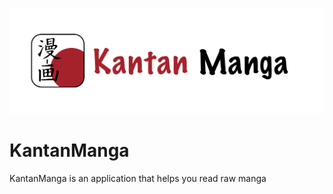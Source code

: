 ![kantan manga logo](/img/repo-header.png)

# KantanManga
KantanManga is an application that helps you read raw manga
